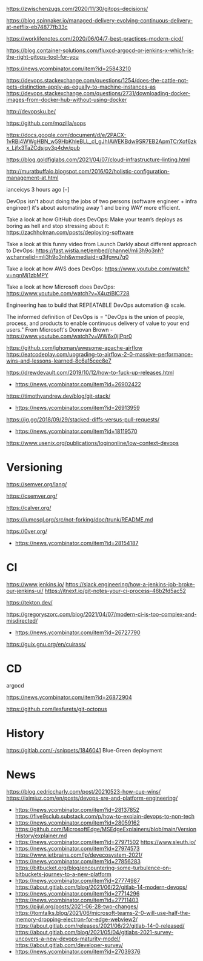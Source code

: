 https://zwischenzugs.com/2020/11/30/gitops-decisions/

https://blog.spinnaker.io/managed-delivery-evolving-continuous-delivery-at-netflix-eb74877fb33c

https://worklifenotes.com/2020/06/04/7-best-practices-modern-cicd/

https://blog.container-solutions.com/fluxcd-argocd-or-jenkins-x-which-is-the-right-gitops-tool-for-you

https://news.ycombinator.com/item?id=25843210

https://devops.stackexchange.com/questions/1254/does-the-cattle-not-pets-distinction-apply-as-equally-to-machine-instances-as
https://devops.stackexchange.com/questions/2731/downloading-docker-images-from-docker-hub-without-using-docker

http://devopsku.be/

https://github.com/mozilla/sops

https://docs.google.com/document/d/e/2PACX-1vRBi4WWgHBN_w59HbKhleBLL_cI_gJhIAWEKBdw9SR7EB2ApmTCrXof6zkx_Ljfx3TaZCdsjqy3p4dw/pub

https://blog.goldfiglabs.com/2021/04/07/cloud-infrastructure-linting.html

http://muratbuffalo.blogspot.com/2016/02/holistic-configuration-management-at.html

ianceicys 3 hours ago [–]

DevOps isn't about doing the jobs of two persons (software engineer + infra engineer) it's about automating away 1 and being WAY more efficient.

Take a look at how GitHub does DevOps: Make your team’s deploys as boring as hell and stop stressing about it: https://zachholman.com/posts/deploying-software

Take a look at this funny video from Launch Darkly about different approach to DevOps: https://fast.wistia.net/embed/channel/mli3h9o3nh?wchannelid=mli3h9o3nh&wmediaid=g3ifgwu7q0

Take a look at how AWS does DevOps: https://www.youtube.com/watch?v=ngnMj1zbMPY

Take a look at how Microsoft does DevOps: https://www.youtube.com/watch?v=X4uziBlC728

Engineering has to build that REPEATABLE DevOps automation @ scale.

The informed definition of DevOps is = "DevOps is the union of people, process, and products to enable continuous delivery of value to your end users." From Microsoft's Donovan Brown - https://www.youtube.com/watch?v=WW6x0jIPpr0

https://github.com/jghoman/awesome-apache-airflow
https://eatcodeplay.com/upgrading-to-airflow-2-0-massive-performance-wins-and-lessons-learned-8c6a15cec8e7

https://drewdevault.com/2019/10/12/how-to-fuck-up-releases.html
* https://news.ycombinator.com/item?id=26902422

https://timothyandrew.dev/blog/git-stack/
* https://news.ycombinator.com/item?id=26913959

https://jg.gg/2018/09/29/stacked-diffs-versus-pull-requests/
* https://news.ycombinator.com/item?id=18119570

https://www.usenix.org/publications/loginonline/low-context-devops

# Versioning
https://semver.org/lang/

https://csemver.org/

https://calver.org/

https://lumosql.org/src/not-forking/doc/trunk/README.md

https://0ver.org/
* https://news.ycombinator.com/item?id=28154187

# CI

https://www.jenkins.io/
https://slack.engineering/how-a-jenkins-job-broke-our-jenkins-ui/
https://itnext.io/git-notes-your-ci-process-46b2fd5ac52

https://tekton.dev/

https://gregoryszorc.com/blog/2021/04/07/modern-ci-is-too-complex-and-misdirected/
* https://news.ycombinator.com/item?id=26727790

https://guix.gnu.org/en/cuirass/

# CD

argocd

https://news.ycombinator.com/item?id=26872904

https://github.com/lesfurets/git-octopus

# History
https://gitlab.com/-/snippets/1846041 Blue-Green deployment

# News
https://blog.cedriccharly.com/post/20210523-how-cue-wins/
https://iximiuz.com/en/posts/devops-sre-and-platform-engineering/
* https://news.ycombinator.com/item?id=28137852
https://five9sclub.substack.com/p/how-to-explain-devops-to-non-tech
* https://news.ycombinator.com/item?id=28059162
https://github.com/MicrosoftEdge/MSEdgeExplainers/blob/main/VersionHistory/explainer.md
* https://news.ycombinator.com/item?id=27971502
https://www.sleuth.io/
* https://news.ycombinator.com/item?id=27974573
https://www.jetbrains.com/lp/devecosystem-2021/
* https://news.ycombinator.com/item?id=27856283
https://bitbucket.org/blog/encountering-some-turbulence-on-bitbuckets-journey-to-a-new-platform
* https://news.ycombinator.com/item?id=27774987
https://about.gitlab.com/blog/2021/06/22/gitlab-14-modern-devops/
* https://news.ycombinator.com/item?id=27714296
https://news.ycombinator.com/item?id=27711403
https://pijul.org/posts/2021-06-28-two-changes/
https://tomtalks.blog/2021/06/microsoft-teams-2-0-will-use-half-the-memory-dropping-electron-for-edge-webview2/
https://about.gitlab.com/releases/2021/06/22/gitlab-14-0-released/
https://about.gitlab.com/blog/2021/05/04/gitlabs-2021-survey-uncovers-a-new-devops-maturity-model/
https://about.gitlab.com/developer-survey/
* https://news.ycombinator.com/item?id=27039376


